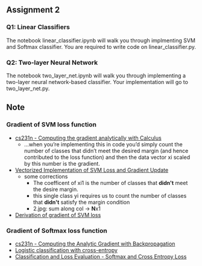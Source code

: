 ## Assignment 2
### Q1: Linear Classifiers
The notebook linear_classifier.ipynb will walk you through implmenting SVM and Softmax classifier. You are required to write code on linear_classifier.py.
### Q2: Two-layer Neural Network
The notebook two_layer_net.ipynb will walk you through implementing a two-layer neural network-based classifier. Your implementation will go to two_layer_net.py.

## Note
### Gradient of SVM loss function
* [cs231n - Computing the gradient analytically with Calculus](https://cs231n.github.io/optimization-1/#analytic)
  * ...when you’re implementing this in code you’d simply count the number of classes that didn’t meet the desired margin (and hence contributed to the loss function) and then the data vector xi scaled by this number is the gradient.
* [Vectorized Implementation of SVM Loss and Gradient Update](https://mlxai.github.io/2017/01/06/vectorized-implementation-of-svm-loss-and-gradient-update.html)
  * some corrections
    * The coefficent of xi1 is the number of classes that **didn't** meet the desire margin.
    * this single class yi requires us to count the number of classes that **didn't** satisfy the margin condition
    * 2.jpg: sum along col -> **N**x1    
* [Derivation of gradient of SVM loss](https://math.stackexchange.com/questions/2572318/derivation-of-gradient-of-svm-loss/2572319)

### Gradient of Softmax loss function
* [cs231n - Computing the Analytic Gradient with Backpropagation](https://cs231n.github.io/neural-networks-case-study/#grad)
* [Logistic classification with cross-entropy](https://peterroelants.github.io/posts/cross-entropy-logistic/)
* [Classification and Loss Evaluation - Softmax and Cross Entropy Loss](https://deepnotes.io/softmax-crossentropy)
